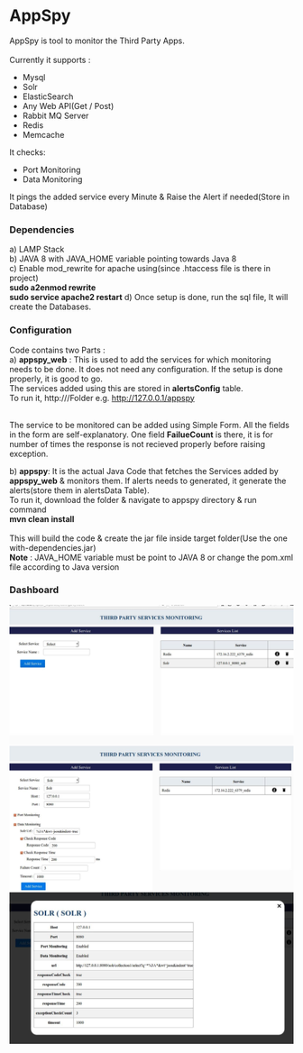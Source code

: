 # AppSpy
AppSpy is tool to monitor the Third Party Apps.<br /><br />
Currently it supports : 
- Mysql
- Solr
- ElasticSearch
- Any Web API(Get / Post)
- Rabbit MQ Server
- Redis
- Memcache

It checks:
- Port Monitoring
- Data Monitoring

It pings the added service every Minute & Raise the Alert if needed(Store in Database)

### Dependencies
  a) LAMP Stack <br />
  b) JAVA 8 with JAVA_HOME variable pointing towards Java 8<br />
  c) Enable mod_rewrite for apache using(since .htaccess file is there in project) <br />
  **sudo a2enmod rewrite**<br />
  **sudo service apache2 restart**
  d) Once setup is done, run the sql file, It will create the Databases.

  
### Configuration
  Code contains two Parts : <br />
  a) **appspy_web** : This is used to add the services for which monitoring needs to be done. It does not need any configuration. If the setup is done properly, it is good to go.<br /> The services added using this are stored in **alertsConfig** table.<br />
  To run it, http://<SERVER-IP>/Folder e.g. http://127.0.0.1/appspy<br /><br />

  The service to be monitored can be added using Simple Form. All the fields in the form are self-explanatory.
  One field **FailueCount** is there, it is for number of times the response is not recieved properly before raising exception.<br />

  b) **appspy**: It is the actual Java Code that fetches the Services added by **appspy_web** & monitors them. If alerts needs to generated, it generate the alerts(store them in alertsData Table).
<br />
  To run it, download the folder & navigate to appspy directory & run command<br />
  **mvn clean install**<br /><br />
  This will build the code & create the jar file inside target folder(Use the one with-dependencies.jar)
  <br />
**Note** : JAVA_HOME variable must be point to JAVA 8 or change the pom.xml file according to Java version

### Dashboard
![alt tag](https://raw.githubusercontent.com/banank1989/appspy/master/screenshots/appspy1.jpg)<br />
![alt tag](https://raw.githubusercontent.com/banank1989/appspy/master/screenshots/appspy2.jpg)<br />
![alt tag](https://raw.githubusercontent.com/banank1989/appspy/master/screenshots/appspy3.jpg)<br />


 




